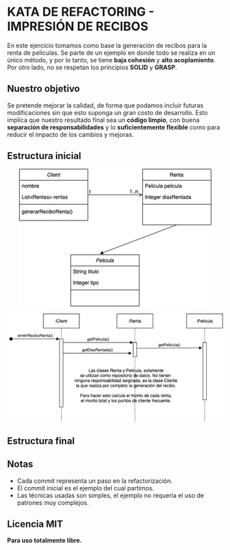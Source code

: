 # KATA DE REFACTORING - IMPRESIÓN DE RECIBOS
En este ejercicio tomamos como base la generación de recibos para la renta de películas. Se parte de un ejemplo en donde todo se 
realiza en un único método, y por lo tanto, se tiene **baja cohesión** y **alto acoplamiento**. Por otro lado, 
no se respetan los principios **SOLID** y **GRASP**.

## Nuestro objetivo
Se pretende mejorar la calidad, de forma que podamos incluir futuras modificaciones sin que esto suponga un gran costo de desarrollo. Esto implica 
que nuestro resultado final sea un **código limpio**, con buena **separación de responsabilidades** y lo **suficientemente flexible** como para reducir 
el impacto de los cambios y mejoras.

## Estructura inicial

<p align="center">
  <img src="https://github.com/alanlapierre/refactoring-kata/blob/master/images/kata_refactoring_inicial_clases.jpg" alt="Diagrama de clases inicial"/>
</p>

<p align="center">
  <img src="https://github.com/alanlapierre/refactoring-kata/blob/master/images/kata_refactoring_inicial_secuencia.jpg" alt="Diagrama de secuencia inicial"/>
</p>

## Estructura final

## Notas
* Cada commit representa un paso en la refactorización.
* El commit inicial es el ejemplo del cual partimos.
* Las técnicas usadas son simples, el ejemplo no requería el uso de patrones muy complejos.

## Licencia MIT
**Para uso totalmente libre.**
